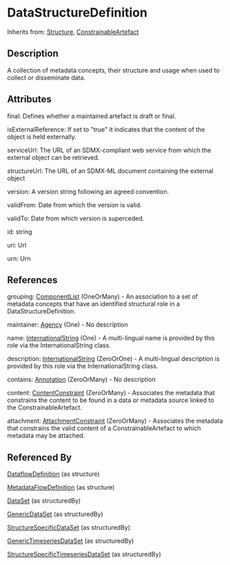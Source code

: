 
# DataStructureDefinition

Inherits from: [Structure](../Base/Structure.md), [ConstrainableArtefact](../Constraints/ConstrainableArtefact.md)



## Description

A collection of metadata concepts, their structure and usage when used to collect or disseminate data.


## Attributes

final: Defines whether a maintained artefact is draft or final.

isExternalReference: If set to "true" it indicates that the content of the object is held externally. 

serviceUrl: The URL of an SDMX-compliant web service from which the external object can be retrieved.

structureUrl: The URL of an SDMX-ML document containing the external object

version: A version string following an agreed convention.

validFrom: Date from which the version is valid.

validTo: Date from which version is superceded.

id: string

uri: Url

urn: Urn



## References

grouping: [ComponentList](../Base/ComponentList.md) (OneOrMany) - An association to a set of metadata concepts that have an identified structural role in a DataStructureDefinition.

maintainer: [Agency](../OrganisationSchemes/Agency.md) (One) - No description

name: [InternationalString](../Base/InternationalString.md) (One) - A multi-lingual name is provided by this role via the InternationalString class.

description: [InternationalString](../Base/InternationalString.md) (ZeroOrOne) - A multi-lingual description is provided by this role via the InternationalString class.

contains: [Annotation](../Base/Annotation.md) (ZeroOrMany) - No description

content: [ContentConstraint](../Constraints/ContentConstraint.md) (ZeroOrMany) - Associates the metadata that constrains the content to be found in a data or metadata source linked to the ConstrainableArtefact.

attachment: [AttachmentConstraint](../Constraints/AttachmentConstraint.md) (ZeroOrMany) - Associates the metadata that constrains the valid content of a ConstrainableArtefact to which metadata may be attached.



## Referenced By

[DataflowDefinition](DataflowDefinition.md) (as structure)

[MetadataFlowDefinition](../MetadataStructureDefinitions/MetadataFlowDefinition.md) (as structure)

[DataSet](DataSet.md) (as structuredBy)

[GenericDataSet](GenericDataSet.md) (as structuredBy)

[StructureSpecificDataSet](StructureSpecificDataSet.md) (as structuredBy)

[GenericTimeseriesDataSet](GenericTimeseriesDataSet.md) (as structuredBy)

[StructureSpecificTimeseriesDataSet](StructureSpecificTimeseriesDataSet.md) (as structuredBy)



